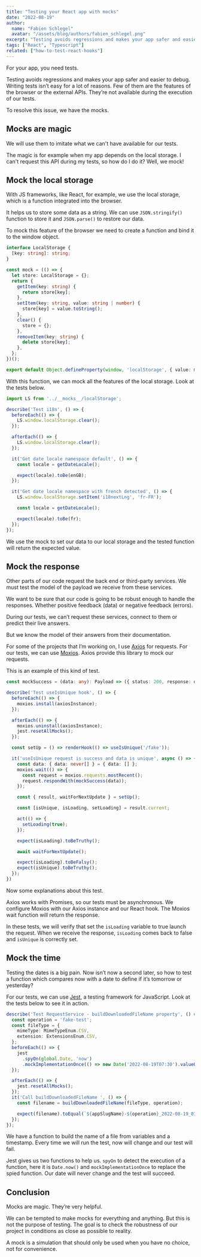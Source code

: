 ```yaml
---
title: "Testing your React app with mocks"
date: "2022-08-19"
author: 
  name: "Fabien Schlegel"
  avatar: "/assets/blog/authors/fabien_schlegel.png"
excerpt: "Testing avoids regressions and makes your app safer and easier to debug."
tags: ["React", "Typescript"]
related: ["how-to-test-react-hooks"]
---
```

For your app, you need tests.

Testing avoids regressions and makes your app safer and easier to debug. Writing tests isn’t easy for a lot of reasons. Few of them are the features of the browser or the external APIs. They’re not available during the execution of our tests.

To resolve this issue, we have the mocks.

## Mocks are magic

We will use them to imitate what we can't have available for our tests.

The magic is for example when my app depends on the local storage. I can't request this API during my tests, so how do I do it? Well, we mock!

## Mock the local storage

With JS frameworks, like React, for example, we use the local storage, which is a function integrated into the browser.

It helps us to store some data as a string. We can use `JSON.stringify()` function to store it and `JSON.parse()` to restore our data.

To mock this feature of the browser we need to create a function and bind it to the window object.

```typescript
interface LocalStorage {
  [key: string]: string;
}

const mock = (() => {
  let store: LocalStorage = {};
  return {
    getItem(key: string) {
      return store[key];
    },
    setItem(key: string, value: string | number) {
      store[key] = value.toString();
    },
    clear() {
      store = {};
    },
    removeItem(key: string) {
      delete store[key];
    },
  };
})();

export default Object.defineProperty(window, 'localStorage', { value: mock });
```

With this function, we can mock all the features of the local storage. Look at the tests below.

```typescript
import LS from '../__mocks__/localStorage';

describe('Test i18n', () => {
  beforeEach(() => {
    LS.window.localStorage.clear();
  });

  afterEach(() => {
    LS.window.localStorage.clear();
  });

  it('Get date locale namespace default', () => {
    const locale = getDateLocale();

    expect(locale).toBe(enGB);
  });

  it('Get date locale namespace with french detected', () => {
    LS.window.localStorage.setItem('i18nextLng', 'fr-FR');

    const locale = getDateLocale();

    expect(locale).toBe(fr);
  });
});
```

We use the mock to set our data to our local storage and the tested function will return the expected value.

## Mock the response

Other parts of our code request the back end or third-party services. We must test the model of the payload we receive from these services.

We want to be sure that our code is going to be robust enough to handle the responses. Whether positive feedback (data) or negative feedback (errors).

During our tests, we can’t request these services, connect to them or predict their live answers.

But we know the model of their answers from their documentation.

For some of the projects that I’m working on, I use [Axios](https://github.com/axios/axios) for requests. For our tests, we can use [Moxios](https://github.com/axios/moxios). Axios provide this library to mock our requests.

This is an example of this kind of test.

```typescript
const mockSuccess = (data: any): Payload => ({ status: 200, response: data });

describe('Test useIsUnique hook', () => {
  beforeEach(() => {
    moxios.install(axiosInstance);
  });

  afterEach(() => {
    moxios.uninstall(axiosInstance);
    jest.resetAllMocks();
  });

  const setUp = () => renderHook(() => useIsUnique('/fake'));

  it('useIsUnique request is success and data is unique', async () => {
    const data: { data: never[] } = { data: [] };
    moxios.wait(() => {
      const request = moxios.requests.mostRecent();
      request.respondWith(mockSuccess(data));
    });

    const { result, waitForNextUpdate } = setUp();

    const [isUnique, isLoading, setLoading] = result.current;

    act(() => {
      setLoading(true);
    });

    expect(isLoading).toBeTruthy();

    await waitForNextUpdate();

    expect(isLoading).toBeFalsy();
    expect(isUnique).toBeTruthy();
  });
})
```

Now some explanations about this test.

Axios works with Promises, so our tests must be asynchronous. We configure Moxios with our Axios instance and our React hook. The Moxios wait function will return the response.

In these tests, we will verify that set the `isLoading` variable to true launch the request. When we receive the response, `isLoading` comes back to false and `isUnique` is correctly set.

## Mock the time

Testing the dates is a big pain. Now isn’t now a second later, so how to test a function which compares now with a date to define if it’s tomorrow or yesterday?

For our tests, we can use [Jest](https://jestjs.io/), a testing framework for JavaScript. Look at the tests below to see it in action.

```typescript
describe('Test RequestService - buildDownloadedFileName property', () => {
  const operation = 'fake-test';
  const fileType = {
    mimeType: MimeTypeEnum.CSV,
    extension: ExtensionsEnum.CSV,
  };
  beforeEach(() => {
    jest
      .spyOn(global.Date, 'now')
      .mockImplementationOnce(() => new Date('2022-08-19T07:30').valueOf());
  });

  afterEach(() => {
    jest.resetAllMocks();
  });
  it('Call buildDownloadedFileName ', () => {
    const filename = buildDownloadedFileName(fileType, operation);

    expect(filename).toEqual(`${appSlugName}-${operation}_2022-08-19_07-30.${fileType.extension}`);
  });
});
```

We have a function to build the name of a file from variables and a timestamp. Every time we will run the test, now will change and our test will fail.

Jest gives us two functions to help us. `spyOn` to detect the execution of a function, here it is `Date.now()` and `mockImplementationOnce` to replace the spied function. Our date will never change and the test will succeed.

## Conclusion

Mocks are magic. They’re very helpful.

We can be tempted to make mocks for everything and anything. But this is not the purpose of testing. The goal is to check the robustness of our project in conditions as close as possible to reality.

A mock is a simulation that should only be used when you have no choice, not for convenience.
